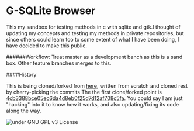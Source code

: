 # G-SQLite Browser

This my sandbox for testing methods in c with sqlite and gtk.I thought of updating my concepts and testing my methods
in private repositories, but since others could learn too to some extent of what I have been doing, I have decided
to make this public.

######Workflow: Treat master as a development banch as this is a sand box. Other feature branches merges to this.

####History

This is being cloned/forked from [here](http://code.google.com/p/sqlitegtk/), written from scratch and cloned rest by cherry-picking the commits The the first clone/forked point is [4cb3388bce05ec6da4d8eb0f25d7d12af708c5fa](https://code.google.com/p/sqlitegtk/source/detail?r=4cb3388bce05ec6da4d8eb0f25d7d12af708c5fa). You could say I am just "hacking" into it to know how it works, and also updating/fixing its code along the way.

![under GNU GPL v3 License](https://www.gnu.org/graphics/gplv3-127x51.png "GNU GPL v3 License")
